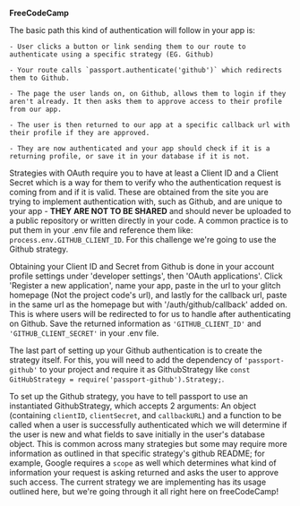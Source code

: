 **FreeCodeCamp**

The basic path this kind of authentication will follow in your app is:

    - User clicks a button or link sending them to our route to authenticate using a specific strategy (EG. Github)

    - Your route calls `passport.authenticate('github')` which redirects them to Github.

    - The page the user lands on, on Github, allows them to login if they aren't already. It then asks them to approve access to their profile from our app.

    - The user is then returned to our app at a specific callback url with their profile if they are approved.

    - They are now authenticated and your app should check if it is a returning profile, or save it in your database if it is not.

Strategies with OAuth require you to have at least a Client ID and a Client Secret which is a way for them to verify who the authentication request is coming from and if it is valid. These are obtained from the site you are trying to implement authentication with, such as Github, and are unique to your app - **THEY ARE NOT TO BE SHARED** and should never be uploaded to a public repository or written directly in your code. A common practice is to put them in your .env file and reference them like: `process.env.GITHUB_CLIENT_ID`. For this challenge we're going to use the Github strategy.

Obtaining your Client ID and Secret from Github is done in your account profile settings under 'developer settings', then 'OAuth applications'. Click 'Register a new application', name your app, paste in the url to your glitch homepage (Not the project code's url), and lastly for the callback url, paste in the same url as the homepage but with '/auth/github/callback' added on. This is where users will be redirected to for us to handle after authenticating on Github. Save the returned information as `'GITHUB_CLIENT_ID'` and `'GITHUB_CLIENT_SECRET'` in your .env file.

The last part of setting up your Github authentication is to create the strategy itself. For this, you will need to add the dependency of `'passport-github'` to your project and require it as GithubStrategy like `const GitHubStrategy = require('passport-github').Strategy;`.

To set up the Github strategy, you have to tell passport to use an instantiated GithubStrategy, which accepts 2 arguments: An object (containing `clientID`, `clientSecret`, and `callbackURL`) and a function to be called when a user is successfully authenticated which we will determine if the user is new and what fields to save initially in the user's database object. This is common across many strategies but some may require more information as outlined in that specific strategy's github README; for example, Google requires a `scope` as well which determines what kind of information your request is asking returned and asks the user to approve such access. The current strategy we are implementing has its usage outlined here, but we're going through it all right here on freeCodeCamp!
